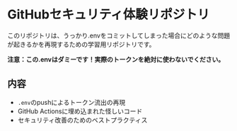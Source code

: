 # GitHubセキュリティ体験リポジトリ

このリポジトリは、うっかり.envをコミットしてしまった場合にどのような問題が起きるかを再現するための学習用リポジトリです。

**注意：この.envはダミーです！実際のトークンを絶対に使わないでください。**

## 内容
- `.env`のpushによるトークン流出の再現
- GitHub Actionsに埋め込まれた怪しいコード
- セキュリティ改善のためのベストプラクティス
